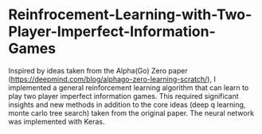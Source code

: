 # Reinfrocement-Learning-with-Two-Player-Imperfect-Information-Games
Inspired by ideas taken from the Alpha(Go) Zero paper (https://deepmind.com/blog/alphago-zero-learning-scratch/), I implemented a general reinforcement learning algorithm that can learn to play two player imperfect information games. This required significant insights and new methods in addition to the core ideas (deep q learning, monte carlo tree search) taken from the original paper. The neural network was implemented with Keras.
